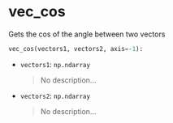 # <a id="McUtils.McUtils.Numputils.VectorOps.vec_cos">vec_cos</a>

Gets the cos of the angle between two vectors

```python
vec_cos(vectors1, vectors2, axis=-1): 
```

- `vectors1`: `np.ndarray`
    >No description...
- `vectors2`: `np.ndarray`
    >No description...



